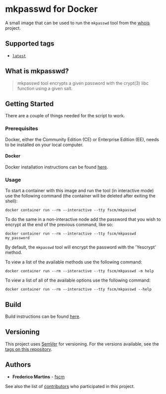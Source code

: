 # mkpasswd for Docker

A small image that can be used to run the `mkpasswd` tool from the
[whois](https://github.com/rfc1036/whois) project.

## Supported tags

- [`latest`](https://github.com/fscm/docker-mkpasswd/blob/master/Dockerfile)

## What is mkpasswd?

> mkpasswd tool encrypts a given password with the crypt(3) libc function using a given salt.

## Getting Started

There are a couple of things needed for the script to work.

### Prerequisites

Docker, either the Community Edition (CE) or Enterprise Edition (EE), needs to
be installed on your local computer.

#### Docker

Docker installation instructions can be found
[here](https://docs.docker.com/install/).

### Usage

To start a container with this image and run the tool (in interactive mode) use
the following command (the container will be deleted after exiting the shell):

```shell
docker container run --rm --interactive --tty fscm/mkpasswd
```

To do the same in a non-interactive node add the password that you wish to
encrypt at the end of the previous command, like so:

```shell
docker container run --rm --interactive --tty fscm/mkpasswd my_password
```

By default, the `mkpasswd` tool will encrypt the password with the 'Yescrypt'
method.

To view a list of the available methods use the following command:

```shell
docker container run --rm --interactive --tty fscm/mkpasswd -m help
```

To view a list of all of the available options use the following command:

```shell
docker container run --rm --interactive --tty fscm/mkpasswd --help
```

## Build

Build instructions can be found
[here](https://github.com/fscm/docker-mkpasswd/blob/master/README.build.md).

## Versioning

This project uses [SemVer](http://semver.org/) for versioning. For the versions
available, see the [tags on this repository](https://github.com/fscm/docker-mkpasswd/tags).

## Authors

- **Frederico Martins** - [fscm](https://github.com/fscm)

See also the list of [contributors](https://github.com/fscm/docker-mkpasswd/contributors)
who participated in this project.
